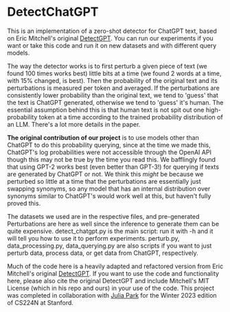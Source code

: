 # DetectChatGPT

This is an implementation of a zero-shot detector for ChatGPT text, based on Eric Mitchell's original [DetectGPT](https://github.com/eric-mitchell/detect-gpt). You can run our experiments if you want or take this code and run it on new datasets and with different query models. 

The way the detector works is to first perturb a given piece of text (we found 100 times works best) little bits at a time (we found 2 words at a time, with 15% changed, is best). Then the probability of the original text and its perturbations is measured per token and averaged. If the perturbations are consistently lower probability than the original text, we tend to 'guess' that the text is ChatGPT generated, otherwise we tend to 'guess' it's human. The essential assumption behind this is that human text is not spit out one high-probability token at a time according to the trained probability distribution of an LLM. There's a lot more details in the paper.

**The original contribution of our project** is to use models other than ChatGPT to do this probability querying, since at the time we made this, ChatGPT's log probabilities were not accessible through the OpenAI API though this may not be true by the time you read this. We bafflingly found that using GPT-2 works best (even better than GPT-3!) for querying if texts are generated by ChatGPT or not. We think this _might_ be because we perturbed so little at a time that the perturbations are essentially just swapping synonyms, so any model that has an internal distribution over synonyms similar to ChatGPT's would work well at this, but haven't fully proved this. 

The datasets we used are in the respective files, and pre-generated Perturbations are here as well since the inference to generate them can be quite expensive. detect_chatgpt.py is the main script: run it with -h and it will tell you how to use it to perform experiments. perturb.py, data_processing.py, data_querying.py are also scripts if you want to just perturb data, process data, or get data from ChatGPT, respectively.

Much of the code here is a heavily adapted and refactored version from Eric Mitchell's original [DetectGPT](https://github.com/eric-mitchell/detect-gpt). If you want to use the code and functionality here, please also cite the original DetectGPT and include Mitchell's MIT License (which in his repo and ours) in your use of the code. This project was completed in collaboration with [Julia Park](https://profiles.stanford.edu/196008) for the Winter 2023 edition of CS224N at Stanford.
